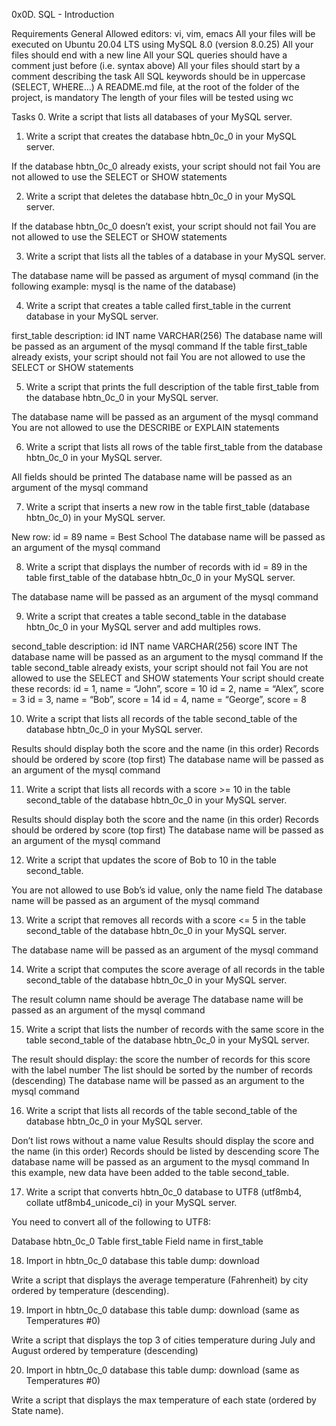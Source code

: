 0x0D. SQL - Introduction

Requirements
General
Allowed editors: vi, vim, emacs
All your files will be executed on Ubuntu 20.04 LTS using MySQL 8.0 (version 8.0.25)
All your files should end with a new line
All your SQL queries should have a comment just before (i.e. syntax above)
All your files should start by a comment describing the task
All SQL keywords should be in uppercase (SELECT, WHERE…)
A README.md file, at the root of the folder of the project, is mandatory
The length of your files will be tested using wc

Tasks
0. Write a script that lists all databases of your MySQL server.

1. Write a script that creates the database hbtn_0c_0 in your MySQL server.

If the database hbtn_0c_0 already exists, your script should not fail
You are not allowed to use the SELECT or SHOW statements

2. Write a script that deletes the database hbtn_0c_0 in your MySQL server.

If the database hbtn_0c_0 doesn’t exist, your script should not fail
You are not allowed to use the SELECT or SHOW statements

3. Write a script that lists all the tables of a database in your MySQL server.

The database name will be passed as argument of mysql command (in the following example: mysql is the name of the database)

4. Write a script that creates a table called first_table in the current database in your MySQL server.

first_table description:
id INT
name VARCHAR(256)
The database name will be passed as an argument of the mysql command
If the table first_table already exists, your script should not fail
You are not allowed to use the SELECT or SHOW statements

5. Write a script that prints the full description of the table first_table from the database hbtn_0c_0 in your MySQL server.

The database name will be passed as an argument of the mysql command
You are not allowed to use the DESCRIBE or EXPLAIN statements

6. Write a script that lists all rows of the table first_table from the database hbtn_0c_0 in your MySQL server.

All fields should be printed
The database name will be passed as an argument of the mysql command

7. Write a script that inserts a new row in the table first_table (database hbtn_0c_0) in your MySQL server.

New row:
id = 89
name = Best School
The database name will be passed as an argument of the mysql command

8. Write a script that displays the number of records with id = 89 in the table first_table of the database hbtn_0c_0 in your MySQL server.

The database name will be passed as an argument of the mysql command

9. Write a script that creates a table second_table in the database hbtn_0c_0 in your MySQL server and add multiples rows.

second_table description:
id INT
name VARCHAR(256)
score INT
The database name will be passed as an argument to the mysql command
If the table second_table already exists, your script should not fail
You are not allowed to use the SELECT and SHOW statements
Your script should create these records:
id = 1, name = “John”, score = 10
id = 2, name = “Alex”, score = 3
id = 3, name = “Bob”, score = 14
id = 4, name = “George”, score = 8

10. Write a script that lists all records of the table second_table of the database hbtn_0c_0 in your MySQL server.

Results should display both the score and the name (in this order)
Records should be ordered by score (top first)
The database name will be passed as an argument of the mysql command

11. Write a script that lists all records with a score >= 10 in the table second_table of the database hbtn_0c_0 in your MySQL server.

Results should display both the score and the name (in this order)
Records should be ordered by score (top first)
The database name will be passed as an argument of the mysql command

12. Write a script that updates the score of Bob to 10 in the table second_table.

You are not allowed to use Bob’s id value, only the name field
The database name will be passed as an argument of the mysql command

13. Write a script that removes all records with a score <= 5 in the table second_table of the database hbtn_0c_0 in your MySQL server.

The database name will be passed as an argument of the mysql command

14. Write a script that computes the score average of all records in the table second_table of the database hbtn_0c_0 in your MySQL server.

The result column name should be average
The database name will be passed as an argument of the mysql command

15. Write a script that lists the number of records with the same score in the table second_table of the database hbtn_0c_0 in your MySQL server.

The result should display:
the score
the number of records for this score with the label number
The list should be sorted by the number of records (descending)
The database name will be passed as an argument to the mysql command

16. Write a script that lists all records of the table second_table of the database hbtn_0c_0 in your MySQL server.

Don’t list rows without a name value
Results should display the score and the name (in this order)
Records should be listed by descending score
The database name will be passed as an argument to the mysql command
In this example, new data have been added to the table second_table.

17. Write a script that converts hbtn_0c_0 database to UTF8 (utf8mb4, collate utf8mb4_unicode_ci) in your MySQL server.

You need to convert all of the following to UTF8:

Database hbtn_0c_0
Table first_table
Field name in first_table

18. Import in hbtn_0c_0 database this table dump: download

Write a script that displays the average temperature (Fahrenheit) by city ordered by temperature (descending).

19. Import in hbtn_0c_0 database this table dump: download (same as Temperatures #0)

Write a script that displays the top 3 of cities temperature during July and August ordered by temperature (descending)

20. Import in hbtn_0c_0 database this table dump: download (same as Temperatures #0)

Write a script that displays the max temperature of each state (ordered by State name).

